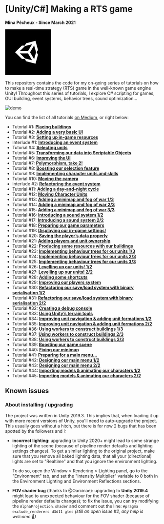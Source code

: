 # [Unity/C#] Making a RTS game

**Mina Pêcheux - Since March 2021**

![thumbnail](imgs/thumbnail.jpg)

This repository contains the code for my on-going series of tutorials on how to make a real-time strategy (RTS) game in the well-known game engine Unity! Throughout this series of tutorials, I explore C# scripting for games, GUI building, event systems, behavior trees, sound optimization...

![demo](imgs/demo.gif)

You can find the list of all tutorials [on Medium](https://medium.com/c-sharp-progarmming/making-an-rts-game-in-unity-91a8a0720edc), or right below:

<ul class=""><li>Tutorial #1: <a rel="noopener follow" href="https://medium.com/codex/making-a-rts-game-1-placing-buildings-unity-c-c53c7180b630"><strong>Placing buildings</strong></a></li>

<li>Tutorial #2: <a rel="noopener follow" href="https://medium.com/codex/making-a-rts-game-2-adding-a-very-basic-ui-unity-c-8420480afda0"><strong>Adding a very basic UI</strong></a></li>

<li>Tutorial #3: <a rel="noopener follow" href="https://medium.com/codex/making-a-rts-game-3-setting-up-in-game-resources-unity-c-92355714b2d7"><strong>Setting up in-game resources</strong></a></li>

<li>Interlude #1: <a rel="noopener follow" href="https://medium.com/codex/rts-interlude-1-introducing-an-event-system-unity-c-14c121fb8ed"><strong>Introducing an event system</strong></a></li>

<li>Tutorial #4: <a rel="noopener follow" href="https://medium.com/codex/making-a-rts-game-4-selecting-units-unity-c-1c823b6823a5"><strong>Selecting units</strong></a></li>

<li>Tutorial #5: <a rel="noopener follow" href="https://medium.com/codex/making-a-rts-game-5-transforming-our-data-into-scriptable-objects-unity-c-d7d28a72a20"><strong>Transforming our data into Scriptable Objects</strong></a></li>

<li>Tutorial #6: <a rel="noopener follow" href="https://medium.com/codex/making-a-rts-game-6-improving-the-ui-unity-c-502a018980c4"><strong>Improving the UI</strong></a></li>

<li>Tutorial #7: <a rel="noopener follow" href="https://medium.com/codex/making-a-rts-game-7-polymorphism-take-2-unity-c-fe84d9d87844"><strong>Polymorphism, take 2!</strong></a></li>

<li>Tutorial #8: <a rel="noopener follow" href="https://medium.com/codex/making-a-rts-game-8-boosting-our-selection-feature-unity-c-8552bffd2f8b"><strong>Boosting our selection feature</strong></a></li>

<li>Tutorial #9: <a rel="noopener follow" href="https://medium.com/codex/making-a-rts-game-9-implementing-character-units-and-skills-unity-c-d89b1a3e57b7"><strong>Implementing character units and skills</strong></a></li>

<li>Tutorial #10: <a rel="noopener follow" href="https://medium.com/codex/making-a-rts-game-10-moving-the-camera-unity-c-5a2c2a6a9be2"><strong>Moving the camera</strong></a></li>

<li>Interlude #2: <a rel="noopener follow" href="https://medium.com/codex/rts-interlude-2-refactoring-the-event-system-unity-c-b52a2e3feae"><strong>Refactoring the event system</strong></a></li>

<li>Tutorial #11: <a rel="noopener follow" href="https://medium.com/codex/making-a-rts-game-11-adding-a-day-and-night-cycle-unity-c-ae0cc17a0350"><strong>Adding a day-and-night cycle</strong></a></li>

<li>Tutorial #12: <a rel="noopener follow" href="https://medium.com/codex/making-a-rts-game-12-moving-character-units-unity-c-9119ba4601d1"><strong>Moving Character Units</strong></a></li>

<li>Tutorial #13: <a rel="noopener follow" href="https://medium.com/codex/making-a-rts-game-13-adding-a-minimap-and-fog-of-war-1-3-unity-c-1a7e42bbf9cb"><strong>Adding a minimap and fog of war 1/3</strong></a></li>

<li>Tutorial #14: <a rel="noopener follow" href="https://medium.com/codex/making-a-rts-game-14-adding-a-minimap-and-fog-of-war-2-3-unity-c-bcb4e8da7593"><strong>Adding a minimap and fog of war 2/3</strong></a></li>

<li>Tutorial #15: <a href="https://mina-pecheux.medium.com/making-a-rts-game-15-adding-a-minimap-and-fog-of-war-3-3-unity-c-a89f3548275b" rel="noopener follow"><strong>Adding a minimap and fog of war 3/3</strong></a></li>

<li>Tutorial #16: <a href="https://mina-pecheux.medium.com/making-a-rts-game-16-introducing-a-sound-system-1-2-unity-c-c3153902161e" rel="noopener follow"><strong>Introducing a sound system 1/2</strong></a></li>

<li>Tutorial #17: <a href="https://mina-pecheux.medium.com/making-a-rts-game-17-introducing-a-sound-system-2-2-unity-c-bb72a51c56c1" rel="noopener follow"><strong>Introducing a sound system 2/2</strong></a></li>

<li>Tutorial #18: <a href="https://mina-pecheux.medium.com/making-a-rts-game-18-preparing-our-game-parameters-unity-c-96d3f598ecd5" rel="noopener follow"><strong>Preparing our game parameters</strong></a></li>

<li>Tutorial #19: <a href="https://mina-pecheux.medium.com/making-a-rts-game-19-displaying-our-in-game-settings-unity-c-f551e5a93032" rel="noopener follow"><strong>Displaying our in-game settings!</strong></a></li>

<li>Tutorial #20: <a href="https://mina-pecheux.medium.com/making-a-rts-game-20-saving-the-players-data-properly-unity-c-1c7f5af29329" rel="noopener follow"><strong>Saving the player’s data properly</strong></a></li>

<li>Tutorial #21: <a href="https://mina-pecheux.medium.com/making-a-rts-game-21-adding-players-and-unit-ownership-unity-c-43144a8375f" rel="noopener follow"><strong>Adding players and unit ownership</strong></a></li>

<li>Tutorial #22: <a href="https://mina-pecheux.medium.com/making-a-rts-game-22-producing-some-resources-with-our-buildings-unity-c-5dde5253f329" rel="noopener follow"><strong>Producing some resources with our buildings</strong></a></li>

<li>Tutorial #23: <a href="https://mina-pecheux.medium.com/making-a-rts-game-23-implementing-behaviour-trees-for-our-units-1-3-unity-c-1a61840058a6" rel="noopener follow"><strong>Implementing behaviour trees for our units 1/3</strong></a></li>

<li>Tutorial #24: <a href="https://mina-pecheux.medium.com/making-a-rts-game-24-implementing-behaviour-trees-for-our-units-2-3-unity-c-17f14cc3c580" rel="noopener follow"><strong>Implementing behaviour trees for our units 2/3</strong></a></li>

<li>Tutorial #25: <a href="https://mina-pecheux.medium.com/making-a-rts-game-25-implementing-behaviour-trees-for-our-units-3-3-unity-c-a132340bc71c" rel="noopener follow"><strong>Implementing behaviour trees for our units 3/3</strong></a></li>

<li>Tutorial #26: <a href="https://mina-pecheux.medium.com/making-a-rts-game-26-levelling-up-our-units-1-2-unity-c-22d3a25cc41" rel="noopener follow"><strong>Levelling up our units! 1/2</strong></a></li>

<li>Tutorial #27: <a href="https://mina-pecheux.medium.com/making-a-rts-game-27-levelling-up-our-units-2-2-unity-c-33e6959889b6" rel="noopener follow"><strong>Levelling up our units! 2/2</strong></a></li>

<li>Tutorial #28: <a href="https://mina-pecheux.medium.com/making-a-rts-game-28-adding-some-shortcuts-unity-c-c437b635ffca" rel="noopener follow"><strong>Adding some shortcuts</strong></a></li>

<li>Tutorial #29: <a href="https://mina-pecheux.medium.com/making-a-rts-game-29-improving-our-players-system-unity-c-328dfc9b818" rel="noopener follow"><strong>Improving our players system</strong></a></li>

<li>Tutorial #30: <a href="https://mina-pecheux.medium.com/making-a-rts-game-30-refactoring-our-save-load-system-with-binary-serialisation-1-2-unity-c-a388083cfbae" rel="noopener follow"><strong>Refactoring our save/load system with binary serialisation 1/2</strong></a></li>

<li>Tutorial #31: <a href="https://mina-pecheux.medium.com/making-a-rts-game-31-refactoring-our-save-load-system-with-binary-serialisation-2-2-unity-c-eb2c807c0fe6" rel="noopener follow"><strong>Refactoring our save/load system with binary serialisation 2/2</strong></a></li>

<li>Tutorial #32: <a href="https://mina-pecheux.medium.com/making-a-rts-game-32-creating-a-debug-console-unity-c-841f0fb97dda" rel="noopener follow"><strong>Creating a debug console</strong></a></li>

<li>Tutorial #33: <a href="https://mina-pecheux.medium.com/making-a-rts-game-33-using-unitys-terrain-tools-unity-c-2ed360459536" rel="noopener follow"><strong>Using Unity’s terrain tools</strong></a></li>

<li>Tutorial #34: <a href="https://mina-pecheux.medium.com/making-a-rts-game-34-improving-unit-navigation-adding-unit-formations-1-2-unity-c-234c1fcd8" rel="noopener follow"><strong>Improving unit navigation & adding unit formations 1/2</strong></a></li>

<li>Tutorial #35: <a href="https://mina-pecheux.medium.com/2757fabcbfc" rel="noopener follow"><strong>Improving unit navigation & adding unit formations 2/2</strong></a></li>

<li>Tutorial #36: <a href="https://mina-pecheux.medium.com/making-a-rts-game-36-using-workers-to-construct-buildings-1-3-unity-c-eda1a96b0c92" rel="noopener follow"><strong>Using workers to construct buildings 1/3</strong></a></li>

<li>Tutorial #37: <a href="https://mina-pecheux.medium.com/making-a-rts-game-37-using-workers-to-construct-buildings-2-3-unity-c-a95b6faf5f3" rel="noopener follow"><strong>Using workers to construct buildings 2/3</strong></a></li>

<li>Tutorial #38: <a href="https://mina-pecheux.medium.com/making-a-rts-game-38-using-workers-to-construct-buildings-3-3-unity-c-1469f08adb76" rel="noopener follow"><strong>Using workers to construct buildings 3/3</strong></a></li>

<li>Tutorial #39: <a href="https://mina-pecheux.medium.com/making-a-rts-game-39-boosting-our-game-scene-unity-c-bab128549317" rel="noopener follow"><strong>Boosting our game scene</strong></a></li>

<li>Tutorial #40: <a href="https://mina-pecheux.medium.com/making-a-rts-game-40-fixing-our-minimap-unity-c-dd3f46c8cfb4" rel="noopener follow"><strong>Fixing our minimap</strong></a></li>

<li>Tutorial #41: <a href="https://mina-pecheux.medium.com/b3c14c46badd" rel="noopener follow"><strong>Preparing for a main menu...</strong></a></li>

<li>Tutorial #42: <a href="https://mina-pecheux.medium.com/making-a-rts-game-42-designing-our-main-menu-1-2-unity-c-6ccf284c4db7" rel="noopener follow"><strong>Designing our main menu 1/2</strong></a></li>

<li>Tutorial #43: <a href="https://mina-pecheux.medium.com/making-a-rts-game-43-designing-our-main-menu-2-2-unity-c-44ddca297787" rel="noopener follow"><strong>Designing our main menu 2/2</strong></a></li>

<li>Tutorial #44: <a href="https://mina-pecheux.medium.com/making-a-rts-game-44-importing-models-animating-our-characters-1-2-unity-c-9f883a494f9b" rel="noopener follow"><strong>Importing models & animating our characters 1/2</strong></a></li>

<li>Tutorial #45: <a href="https://mina-pecheux.medium.com/making-a-rts-game-45-importing-models-animating-our-characters-2-2-unity-c-89f346f3fa92" rel="noopener follow"><strong>Importing models & animating our characters 2/2</strong></a></li>

</ul>

## Known issues

### About installing / upgrading

The project was written in Unity 2019.3. This implies that, when loading it up with more recent versions of Unity, you'll need to auto-upgrade the project. This usually goes without a hitch, but there is for now 2 bugs that has been spotted by the followers and I:

- **incorrect lighting**: upgrading to Unity 2020+ might lead to some strange lighting of the scene (because of pipeline render defaults and lighting settings changes). To get a similar lighting to the original project, make sure that you remove all baked lighting data, that all your (directional) lights are set to "Realtime" and that you ignore the environment lighting.
  
  To do so, open the Window > Rendering > Lighting panel, go to the "Environment" tab, and set the "Intensity Multiplier" variable to 0 both in the Environment Lighting and Environment Reflections sections.

- **FOV shader bug** (thanks to @Oarcinae): upgrading to **Unity 2019.4** might lead to unexpected behaviour for the FOV shader (because of pipeline render defaults changes); to fix the issue, you can try modifying the `AlphaProjection.shader` and comment out the line: `#pragma exclude_renderers d3d11 gles` <i>(still an open issue #2, any help is welcome 🙂)</i>

